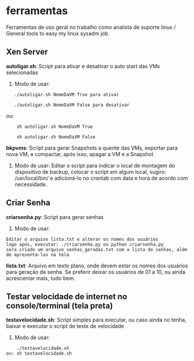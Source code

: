 # ferramentas
Ferramentas de uso geral no trabalho como analista de suporte linux / General tools to easy my linux sysadm job.


## Xen Server

**autoligar.sh**: Script para ativar e desativar o auto start das VMs selecionadas

1. Modo de usar:
```
   ./autoligar.sh NomeDaVM True para ativar

   ./autoligar.sh NomeDaVM False para desativar
```
ou:
```
    sh autoligar.sh NomeDaVM True

    sh autoligar.sh NomeDaVM False
```
          

**bkpvms**: Script para gerar Snapshots a quente das VMs, exportar para nova VM, e compactar, após isso, apagar a VM e a Snapshot

1. Modo de usar: Editar o script para indicar o local de montagem do dispositivo de backup, colocar o script em algum local, sugiro: /usr/local/bin/ e adicioná-lo no crontab com data e hora de acordo com necessidade.


## Criar Senha

**criarsenha.py**: Script para gerar senhas

1. Modo de usar:
```
Editar o arquivo lista.txt e alterar os nomes dos usuários
logo após, executar: ./criarsenha.py ou python criarsenha.py
sera criado um arquivo senhas_geradas.txt com a lista de senhas, além de apresentá-las na tela
```

**lista.txt**: Arquivo em texto plano, onde devem estar os nomes dos usuários para geração de senha. Se preferir deixar os usuários de 01 a 10, ou ainda acrescentar mais, tudo bem.
                      

## Testar velocidade de internet no console/terminal (tela preta)

**testavelocidade.sh**: Script simples para executar, ou caso ainda no tenha, baixar e executar o script de teste de velocidade

1. Modo de usar:
```
    ./testavelocidade.sh
ou: sh testavelocidade.sh
